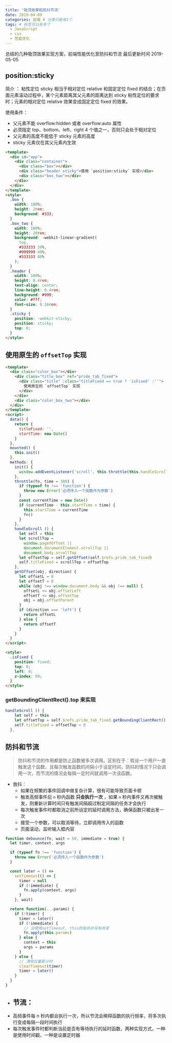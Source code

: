 ```yaml
---
title: '吸顶效果和防抖节流'
date: 2019-04-09
categories: 前端 # 分类只能有1个
tags: # 标签可以有多个
  - JavaScript
  - css
  - 性能优化
---
```


总结的几种吸顶效果实现方案，前端性能优化至防抖和节流
最后更新时间 2019-05-05

<!-- more -->

## position:sticky

简介 ： 粘性定位 sticky 相当于相对定位 relative 和固定定位 fixed 的结合；在页面元素滚动过程中，某个元素距离其父元素的距离达到 sticky 粘性定位的要求时；元素的相对定位 relative 效果变成固定定位 fixed 的效果。

使用条件：

- 父元素不能 overflow:hidden 或者 overflow:auto 属性
- 必须指定 top、bottom、left、right 4 个值之一，否则只会处于相对定位
- 父元素的高度不能低于 sticky 元素的高度
- sticky 元素仅在其父元素内生效

```html
<template>
  <div id="app">
    <div class="container">
      <div class="box"></div>
      <div class="header sticky">使用 `position:sticky` 实现</div>
      <div class="box_two"></div>
    </div>
  </div>
</template>
<style>
  .box {
    width: 100%;
    height: 2rem;
    background: #333;
  }
  .box_two {
    width: 100%;
    height: 20rem;
    background: -webkit-linear-gradient(
      top,
      #333333 20%,
      #999999 40%,
      #333333 80%
    );
  }
  .header {
    width: 100%;
    height: 0.4rem;
    text-align: center;
    line-height: 0.4rem;
    background: #999;
    color: #fff;
    font-size: 0.16rem;
  }
  .sticky {
    position: -webkit-sticky;
    position: sticky;
    top: 0;
  }
</style>
```

## 使用原生的 `offsetTop` 实现

```html
<template>
  <div class="color_box"></div>
    <div class="title_box" ref="pride_tab_fixed">
      <div class="title" :class="titleFixed == true ? 'isFixed' :''">
        使用原生的 `offsetTop` 实现
      </div>
    </div>
    <div class="color_box_two"></div>
  </div>
</template>
<script>
  data() {
    return {
      titleFixed: '',
      startTime: new Date()
    }
  },
  mounted() {
    this.init()
  },
  methods: {
    init() {
      window.addEventListener('scroll', this.throttle(this.handleScroll, 100))
    },
    throttle(fn, time = 300) {
      if (typeof fn !== 'function') {
        throw new Error('必须传入一个函数作为参数')
      }
      const currentTime = new Date()
      if (currentTime - this.startTime > time) {
        this.startTime = currentTime
        fn()
      }
    },
    handleScroll () {
      let self = this
      let scrollTop =
        window.pageYOffset ||
        document.documentElement.scrollTop ||
        document.body.scrollTop
      let offsetTop = self.getOffset(self.$refs.pride_tab_fixed)
      self.titleFixed = scrollTop > offsetTop
    },
    getOffset(obj, direction) {
      let offsetL = 0
      let offsetT = 0
      while (obj !== window.document.body && obj !== null) {
        offsetL += obj.offsetLeft
        offsetT += obj.offsetTop
        obj = obj.offsetParent
      }
      if (direction === 'left') {
        return offsetL
      } else {
        return offsetT
      }
    }
  }
</script>

<style>
  .isFixed {
    position: fixed;
    top: 0;
    left: 0;
    z-index: 99;
  }
</style>

```

### getBoundingClientRect().top 来实现

```js
handleScroll () {
    let self = this
    let offsetTop = self.$refs.pride_tab_fixed.getBoundingClientRect().top
    self.titleFixed = offsetTop < 0
  },
```

## 防抖和节流

> 防抖和节流的作用都是防止函数被多次调用。区别在于：假设一个用户一直触发这个函数，且每次触发函数的间隔小于设定时间，防抖的情况下只会调用一次，而节流的情况会每隔一定时间就调用一次该函数。

- 放抖：
  - 如果在频繁的事件回调中做复杂计算，很有可能导致页面卡顿
  - 触发高频事件后 `n` 秒内函数 **只会执行一次** ，如果 `n` 秒内事件又再次被触发，则重新计算时间只有触发间隔超过制定间隔的任务才会执行
  - 每次触发事件时都取消之前所设定的延时调用方法，确保函数只被出发一次
  - 接受一个参数，可以取消等待，立即调用传入的函数
  - 页面滚动，监听输入框内容

```js
function debounce(fn, wait = 50, immediate = true) {
  let timer, context, args

  if (typeof fn !== 'function') {
    throw new Error('必须传入一个函数作为参数')
  }

  const later = () =>
    setTimeout(() => {
      timer = null
      if (!immediate) {
        fn.apply(context, args)
      }
    }, wait)

  return function(...params) {
    if (!timer) {
      timer = later()
      if (!immediate) {
        // 没使用setTimeout, this的指向并没有改变
        fn.apply(this.params)
      } else {
        context = this
        args = params
      }
    } else {
      // 清除后重新计时
      clearTimeout(timer)
      timer = later()
    }
  }
}
```

- ## 节流：
- 高频事件每 n 秒内都会执行一次，所以节流会稀释函数的执行频率，将多次执行变成每隔一段时间执行
- 每次触发事件时都判断当前是否有等待执行的延时函数，两种实现方式，一种是使用时间戳，一种是设置定时器
